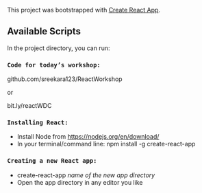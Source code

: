 This project was bootstrapped with [Create React App](https://github.com/facebook/create-react-app).

## Available Scripts

In the project directory, you can run:

### `Code for today’s workshop:`

github.com/sreekara123/ReactWorkshop

or

bit.ly/reactWDC

### `Installing React:`

-	Install Node from https://nodejs.org/en/download/
-	In your terminal/command line:
    npm install -g create-react-app


### `Creating a new React app:`

-	create-react-app *name of the new app directory*
-	Open the app directory in any editor you like

